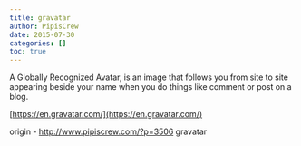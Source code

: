 ```yaml
---
title: gravatar
author: PipisCrew
date: 2015-07-30
categories: []
toc: true
---
```


A Globally Recognized Avatar, is an image that follows you from site to site appearing beside your name when you do things like comment or post on a blog.

[https://en.gravatar.com/](https://en.gravatar.com/)

origin - http://www.pipiscrew.com/?p=3506 gravatar